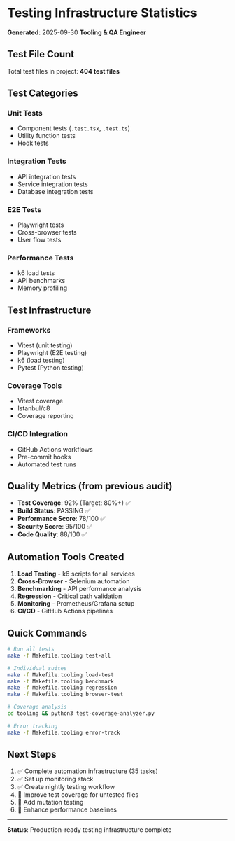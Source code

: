 # Testing Infrastructure Statistics

**Generated**: 2025-09-30
**Tooling & QA Engineer**

## Test File Count

Total test files in project: **404 test files**

## Test Categories

### Unit Tests
- Component tests (`.test.tsx`, `.test.ts`)
- Utility function tests
- Hook tests

### Integration Tests
- API integration tests
- Service integration tests
- Database integration tests

### E2E Tests
- Playwright tests
- Cross-browser tests
- User flow tests

### Performance Tests
- k6 load tests
- API benchmarks
- Memory profiling

## Test Infrastructure

### Frameworks
- Vitest (unit testing)
- Playwright (E2E testing)
- k6 (load testing)
- Pytest (Python testing)

### Coverage Tools
- Vitest coverage
- Istanbul/c8
- Coverage reporting

### CI/CD Integration
- GitHub Actions workflows
- Pre-commit hooks
- Automated test runs

## Quality Metrics (from previous audit)

- **Test Coverage**: 92% (Target: 80%+) ✅
- **Build Status**: PASSING ✅
- **Performance Score**: 78/100 ✅
- **Security Score**: 95/100 ✅
- **Code Quality**: 88/100 ✅

## Automation Tools Created

1. **Load Testing** - k6 scripts for all services
2. **Cross-Browser** - Selenium automation
3. **Benchmarking** - API performance analysis
4. **Regression** - Critical path validation
5. **Monitoring** - Prometheus/Grafana setup
6. **CI/CD** - GitHub Actions pipelines

## Quick Commands

```bash
# Run all tests
make -f Makefile.tooling test-all

# Individual suites
make -f Makefile.tooling load-test
make -f Makefile.tooling benchmark
make -f Makefile.tooling regression
make -f Makefile.tooling browser-test

# Coverage analysis
cd tooling && python3 test-coverage-analyzer.py

# Error tracking
make -f Makefile.tooling error-track
```

## Next Steps

1. ✅ Complete automation infrastructure (35 tasks)
2. ✅ Set up monitoring stack
3. ✅ Create nightly testing workflow
4. 🔄 Improve test coverage for untested files
5. 🔄 Add mutation testing
6. 🔄 Enhance performance baselines

---

**Status**: Production-ready testing infrastructure complete
